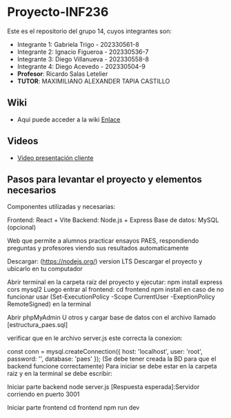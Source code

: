 # Proyecto-INF236
Este es el repositorio del grupo 14, cuyos integrantes son:

* Integrante 1: Gabriela Trigo - 202330561-8
* Integrante 2: Ignacio Figueroa - 202330536-7
* Integrante 3: Diego Villanueva - 202330558-8
* Integrante 4: Diego Acevedo - 202330504-9
* **Profesor**: Ricardo Salas Letelier
* **TUTOR**: MAXIMILIANO ALEXANDER TAPIA CASTILLO

## Wiki
* Aqui puede acceder a la wiki [Enlace](https://gitlab.com/Diego_Villanueva/grupo14-2025-proyinf/-/wikis/home)

## Videos
* [Video presentación cliente](https://aula.usm.cl/mod/resource/view.php?id=6322574)

## Pasos para levantar el proyecto y elementos necesarios
Componentes utilizadas y necesarias:

Frontend: React + Vite
Backend: Node.js + Express
Base de datos: MySQL (opcional)

Web que permite a alumnos practicar ensayos PAES, respondiendo preguntas y profesores viendo sus resultados automaticamente

Descargar:
(https://nodejs.org/) version LTS
Descargar el proyecto y ubicarlo en tu computador

Abrir terminal en la carpeta raíz del proyecto y ejecutar:
npm install express cors mysql2
Luego entrar al frontend:
cd frontend
npm install
en caso de no funcionar usar (Set-ExecutionPolicy -Scope CurrentUser -ExeptionPolicy RemoteSigned) en la terminal

Abrir phpMyAdmin U otros y cargar base de datos con el archivo llamado [estructura_paes.sql]

verificar que en le archivo server.js este correcta la conexion:

const conn = mysql.createConnection({
  host: 'localhost',
  user: 'root',
  password: '',
  database: 'paes'
});
(Se debe tener creada la BD para que el backend funcione correctamente)
Para iniciar se debe estar en la carpeta raiz y en la terminal se debe escribir:

Iniciar parte backend
node server.js
[Respuesta esperada]:Servidor corriendo en puerto 3001

Iniciar parte frontend
cd frontend
npm run dev